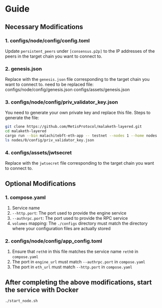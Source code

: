 # Guide

## Necessary Modifications

### 1. configs/node/config/config.toml
Update `persistent_peers` under `[consensus.p2p]` to the IP addresses of the peers in the target chain you want to connect to.

### 2. genesis.json
Replace with the `genesis.json` file corresponding to the target chain you want to connect to.
need to be replaced file: 
configs/node/config/genesis.json
configs/assets/genesis.json

### 3. configs/node/config/priv_validator_key.json
You need to generate your own private key and replace this file. Steps to generate the file:
```bash
git clone https://github.com/MetisProtocol/malaketh-layered.git
cd malaketh-layered
cargo run --bin malachitebft-eth-app -- testnet --nodes 1 --home nodes
ls nodes/0/config/priv_validator_key.json
```

### 4. configs/assets/jwtsecret
Replace with the `jwtsecret` file corresponding to the target chain you want to connect to.

## Optional Modifications

### 1. compose.yaml
1. Service name
2. `--http.port`: The port used to provide the engine service
3. `--authrpc.port`: The port used to provide the RPC service
4. `volumes` mapping: The `./configs` directory must match the directory where your configuration files are actually stored

### 2. configs/node/config/app_config.toml
1. Ensure that `reth0` in this file matches the service name `reth0` in `compose.yaml`
2. The port in `engine_url` must match `--authrpc.port` in `compose.yaml`
3. The port in `eth_url` must match `--http.port` in `compose.yaml`

## After completing the above modifications, start the service with Docker
```bash
./start_node.sh
```
